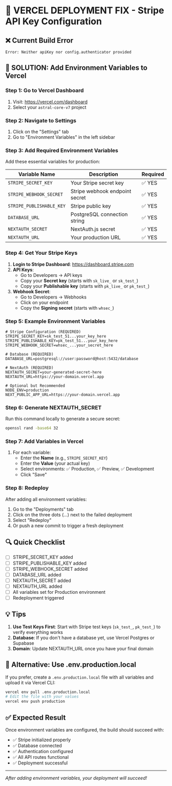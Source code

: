 # 🚨 VERCEL DEPLOYMENT FIX - Stripe API Key Configuration

## ❌ Current Build Error
```
Error: Neither apiKey nor config.authenticator provided
```

## 🔧 SOLUTION: Add Environment Variables to Vercel

### Step 1: Go to Vercel Dashboard
1. Visit: https://vercel.com/dashboard
2. Select your `astral-core-v7` project

### Step 2: Navigate to Settings
1. Click on the "Settings" tab
2. Go to "Environment Variables" in the left sidebar

### Step 3: Add Required Environment Variables

Add these essential variables for production:

| Variable Name | Description | Required |
|--------------|-------------|----------|
| `STRIPE_SECRET_KEY` | Your Stripe secret key | ✅ YES |
| `STRIPE_WEBHOOK_SECRET` | Stripe webhook endpoint secret | ✅ YES |
| `STRIPE_PUBLISHABLE_KEY` | Stripe public key | ✅ YES |
| `DATABASE_URL` | PostgreSQL connection string | ✅ YES |
| `NEXTAUTH_SECRET` | NextAuth.js secret | ✅ YES |
| `NEXTAUTH_URL` | Your production URL | ✅ YES |

### Step 4: Get Your Stripe Keys

1. **Login to Stripe Dashboard**: https://dashboard.stripe.com
2. **API Keys**: 
   - Go to Developers → API keys
   - Copy your **Secret key** (starts with `sk_live_` or `sk_test_`)
   - Copy your **Publishable key** (starts with `pk_live_` or `pk_test_`)
3. **Webhook Secret**:
   - Go to Developers → Webhooks
   - Click on your endpoint
   - Copy the **Signing secret** (starts with `whsec_`)

### Step 5: Example Environment Variables

```env
# Stripe Configuration (REQUIRED)
STRIPE_SECRET_KEY=sk_test_51...your_key_here
STRIPE_PUBLISHABLE_KEY=pk_test_51...your_key_here
STRIPE_WEBHOOK_SECRET=whsec_...your_secret_here

# Database (REQUIRED)
DATABASE_URL=postgresql://user:password@host:5432/database

# NextAuth (REQUIRED)
NEXTAUTH_SECRET=your-generated-secret-here
NEXTAUTH_URL=https://your-domain.vercel.app

# Optional but Recommended
NODE_ENV=production
NEXT_PUBLIC_APP_URL=https://your-domain.vercel.app
```

### Step 6: Generate NEXTAUTH_SECRET

Run this command locally to generate a secure secret:
```bash
openssl rand -base64 32
```

### Step 7: Add Variables in Vercel

1. For each variable:
   - Enter the **Name** (e.g., `STRIPE_SECRET_KEY`)
   - Enter the **Value** (your actual key)
   - Select environments: ✅ Production, ✅ Preview, ✅ Development
   - Click "Save"

### Step 8: Redeploy

After adding all environment variables:
1. Go to the "Deployments" tab
2. Click on the three dots (...) next to the failed deployment
3. Select "Redeploy"
4. Or push a new commit to trigger a fresh deployment

## 🔍 Quick Checklist

- [ ] STRIPE_SECRET_KEY added
- [ ] STRIPE_PUBLISHABLE_KEY added
- [ ] STRIPE_WEBHOOK_SECRET added
- [ ] DATABASE_URL added
- [ ] NEXTAUTH_SECRET added
- [ ] NEXTAUTH_URL added
- [ ] All variables set for Production environment
- [ ] Redeployment triggered

## 💡 Tips

1. **Use Test Keys First**: Start with Stripe test keys (`sk_test_`, `pk_test_`) to verify everything works
2. **Database**: If you don't have a database yet, use Vercel Postgres or Supabase
3. **Domain**: Update NEXTAUTH_URL once you have your final domain

## 🚀 Alternative: Use .env.production.local

If you prefer, create a `.env.production.local` file with all variables and upload it via Vercel CLI:
```bash
vercel env pull .env.production.local
# Edit the file with your values
vercel env push production
```

## ✅ Expected Result

Once environment variables are configured, the build should succeed with:
- ✅ Stripe initialized properly
- ✅ Database connected
- ✅ Authentication configured
- ✅ All API routes functional
- ✅ Deployment successful

---

*After adding environment variables, your deployment will succeed!*